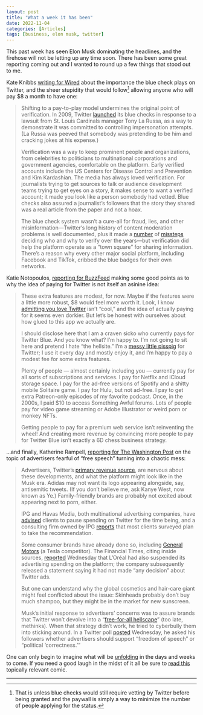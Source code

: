 ```yaml
---
layout: post
title: "What a week it has been"
date: 2022-11-04
categories: [Articles]
tags: [business, elon musk, twitter]
---
```


This past week has seen Elon Musk dominating the headlines, and the firehose will not be letting up any time soon. There has been some great reporting coming out and I wanted to round up a few things that stood out to me.

Kate Knibbs [writing for Wired](https://www.wired.com/story/twitter-elon-musk-verification/) about the importance the blue check plays on Twitter, and the sheer stupidity that would follow[^1] allowing anyone who will pay $8 a month to have one: 

>Shifting to a pay-to-play model undermines the original point of verification. In 2009, Twitter [launched](https://blog.twitter.com/official/en_us/a/2009/not-playing-ball.html) its blue checks in response to a lawsuit from St. Louis Cardinals manager Tony La Russa, as a way to demonstrate it was committed to controlling impersonation attempts. (La Russa was peeved that somebody was pretending to be him and cracking jokes at his expense.)
>
>Verification was a way to keep prominent people and organizations, from celebrities to politicians to multinational corporations and government agencies, comfortable on the platform. Early verified accounts include the US Centers for Disease Control and Prevention and Kim Kardashian. The media has always loved verification. For journalists trying to get sources to talk or audience development teams trying to get eyes on a story, it makes sense to want a verified account; it made you look like a person somebody had vetted. Blue checks also assured a journalist’s followers that the story they shared was a real article from the paper and not a hoax.
>
>The blue check system wasn’t a cure-all for fraud, lies, and other misinformation—Twitter’s long history of content moderation problems is well documented, plus it made a [number](https://www.wired.com/story/twitters-authentication-policy-is-a-verified-mess/) of [missteps](https://theprint.in/india/blue-tick-not-just-a-verification-mark-but-a-mark-of-twitters-caste-bias-say-users/316475/) deciding who and why to verify over the years—but verification did help the platform operate as a “town square” for sharing information. There’s a reason why every other major social platform, including Facebook and TikTok, cribbed the blue badges for their own networks.

Katie Notopoulos, [reporting for BuzzFeed](https://www.buzzfeednews.com/article/katienotopoulos/pay-8-dollars-for-twitter-elon-musk) making some good points as to why the idea of paying for Twitter is not itself an asinine idea:

>These extra features are modest, for now. Maybe if the features were a little more robust, $8 would feel more worth it. Look, I know [admitting you love Twitter](https://www.buzzfeednews.com/article/katienotopoulos/twitter-please-dont-die-i-love-it) isn’t “cool,” and the idea of actually paying for it seems even dorkier. But let’s be honest with ourselves about how glued to this app we actually are.
>
>I should disclose here that I am a craven sicko who currently pays for Twitter Blue. And you know what? I’m happy to. I’m not going to sit here and pretend I hate “the hellsite.” I’m a [messy little pisspig](https://www.buzzfeednews.com/article/katienotopoulos/elon-musk-twitter-quitting) for Twitter; I use it every day and mostly enjoy it, and I’m happy to pay a modest fee for some extra features.
>
>Plenty of people — almost certainly including you — currently pay for all sorts of subscriptions and services. I pay for Netflix and iCloud storage space. I pay for the ad-free versions of Spotify and a shitty mobile Solitaire game. I pay for Hulu, but not ad-free. I pay to get extra Patreon-only episodes of my favorite podcast. Once, in the 2000s, I paid $10 to access Something Awful forums. Lots of people pay for video game streaming or Adobe Illustrator or weird porn or monkey NFTs.
>
>Getting people to pay for a premium web service isn’t reinventing the wheel! And creating more revenue by convincing more people to pay for Twitter Blue isn’t exactly a 6D chess business strategy.

…and finally, Katherine Rampell, [reporting for The Washington Post](https://www.washingtonpost.com/opinions/2022/11/03/elon-musk-twitter-advertisers-content-moderation/) on the topic of advertisers fearful of “free speech” turning into a chaotic mess: 

>Advertisers, Twitter’s [primary revenue source](https://www.axios.com/pro/media-deals/2022/11/02/twitter-ad-revenue-chart), are nervous about these developments, and what the platform might look like in the Musk era. Adidas may not want its logo appearing alongside, say, antisemitic tweets. (If you don’t believe me, ask Kanye West, now known as Ye.) Family-friendly brands are probably not excited about appearing next to porn, either.
>
>IPG and Havas Media, both multinational advertising companies, have [advised](https://www.wsj.com/articles/ad-giants-advise-brands-to-pause-spending-on-elon-musks-twitter-11667333021) clients to pause spending on Twitter for the time being, and a consulting firm owned by IPG [reports](https://www.nytimes.com/2022/11/01/technology/elon-musk-twitter-advertisers.html) that most clients surveyed plan to take the recommendation.
>
>Some consumer brands have already done so, including [General Motors](https://www.wsj.com/articles/gm-pauses-paid-advertising-on-twitter-after-elon-musks-takeover-11666994570?mod=article_inline) (a Tesla competitor). The Financial Times, citing inside sources, [reported](https://www.ft.com/content/17281b81-b801-4a8f-8065-76d3ffb400fa) Wednesday that L’Oréal had also suspended its advertising spending on the platform; the company subsequently released a statement saying it had not made “any decision” about Twitter ads.
>
>But one can understand why the global cosmetics and hair-care giant might feel conflicted about the issue: Skinheads probably don’t buy much shampoo, but they might be in the market for new sunscreen.
>
>Musk’s initial response to advertisers’ concerns was to assure brands that Twitter won’t devolve into a “[free-for-all hellscape](https://twitter.com/elonmusk/status/1585619322239561728)” (too late, methinks). When that strategy didn’t work, he tried to cyberbully them into sticking around. In a Twitter poll [posted](https://twitter.com/elonmusk/status/1587899771091566595) Wednesday, he asked his followers whether advertisers should support “freedom of speech” or “political ‘correctness.’”

One can only begin to imagine what will be [unfolding](https://techcrunch.com/2022/11/03/twitter-layoffs-elon-musk/) in the days and weeks to come. If you need a good laugh in the midst of it all be sure to [read this](http://www.sheldoncomics.com/archive/221103.html) topically relevant comic.

***

[^1]: That is unless blue checks would still require vetting by Twitter before being granted and the paywall is simply a way to minimize the number of people applying for the status.
